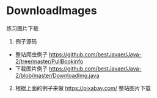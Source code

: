 # DownloadImages
练习图片下载

1. 例子源码 
+ 整站爬虫例子 https://github.com/bestJavaer/Java-2/tree/master/PullBookinfo
+ 下载图片例子 https://github.com/bestJavaer/Java-2/blob/master/DownloadImg.java

2. 根据上面的例子来做 https://pixabay.com/ 整站图片下载
